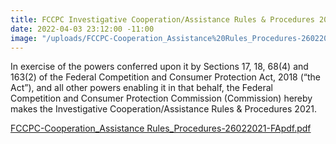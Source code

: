 ```yaml
---
title: FCCPC Investigative Cooperation/Assistance Rules & Procedures 2021
date: 2022-04-03 23:12:00 -11:00
image: "/uploads/FCCPC-Cooperation_Assistance%20Rules_Procedures-26022021-FApdf-fad05e.pdf"
---
```


In exercise of the powers conferred upon it by Sections 17, 18, 68(4) and 163(2) of the Federal Competition and Consumer Protection Act, 2018 (“the Act”), and all other powers enabling it in that behalf, the Federal Competition and Consumer Protection Commission (Commission) hereby makes the Investigative Cooperation/Assistance Rules & Procedures 2021.

[FCCPC-Cooperation_Assistance Rules_Procedures-26022021-FApdf.pdf](/uploads/FCCPC-Cooperation_Assistance%20Rules_Procedures-26022021-FApdf.pdf)

